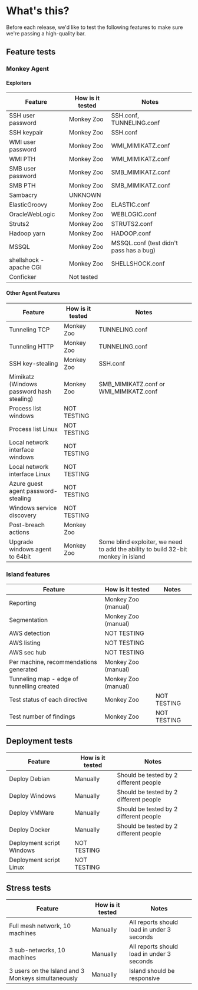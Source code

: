 # What's this?

Before each release, we'd like to test the following features to make sure we're passing a high-quality bar.

## Feature tests

### Monkey Agent

#### Exploiters

| Feature 	| How is it tested 	| Notes 	|
|---------	|------------------	|-------	|
| SSH user password	| Monkey Zoo | SSH.conf, TUNNELING.conf |
| SSH keypair	| Monkey Zoo | SSH.conf |
| WMI user password | Monkey Zoo | WMI_MIMIKATZ.conf |
| WMI PTH	| Monkey Zoo | WMI_MIMIKATZ.conf |
| SMB user password	| Monkey Zoo | SMB_MIMIKATZ.conf |
| SMB PTH	| Monkey Zoo | SMB_MIMIKATZ.conf |
| Sambacry	| UNKNOWN | |
| ElasticGroovy	| Monkey Zoo | ELASTIC.conf |
| OracleWebLogic	| Monkey Zoo | WEBLOGIC.conf |
| Struts2	| Monkey Zoo | STRUTS2.conf |
| Hadoop yarn	| Monkey Zoo | HADOOP.conf|
| MSSQL	| Monkey Zoo | MSSQL.conf (test didn't pass has a bug) |
| shellshock - apache CGI	| Monkey Zoo | SHELLSHOCK.conf |
| Conficker	| Not tested | |

#### Other Agent Features

| Feature 	| How is it tested 	| Notes 	|
|---------	|------------------	|-------	|
| Tunneling TCP	| Monkey Zoo | TUNNELING.conf |
| Tunneling HTTP	| Monkey Zoo | TUNNELING.conf |
| SSH key-stealing	| Monkey Zoo | SSH.conf |
| Mimikatz (Windows password hash stealing)	| Monkey Zoo | SMB_MIMIKATZ.conf or WMI_MIMIKATZ.conf |
| Process list windows	| NOT TESTING | |
| Process list Linux	| NOT TESTING | | 
| Local network interface windows	| NOT TESTING | | 
| Local network interface Linux	| NOT TESTING | | 
| Azure guest agent password-stealing	| NOT TESTING | | 
| Windows service discovery	| NOT TESTING | | 
| Post-breach actions	| Monkey Zoo | |
| Upgrade windows agent to 64bit	| Monkey Zoo | Some blind exploiter, we need to add the ability to build 32-bit monkey in island |

### Island features

| Feature 	| How is it tested 	| Notes 	|
|---------	|------------------	|-------	|
| Reporting | Monkey Zoo (manual) | |
| Segmentation | Monkey Zoo (manual) | |
| AWS detection	| NOT TESTING | |
| AWS listing	| NOT TESTING | |
| AWS sec hub	| NOT TESTING | |
| Per machine, recommendations generated | Monkey Zoo (manual) | |
| Tunneling map - edge of tunnelling created	| Monkey Zoo (manual) | |
| Test status of each directive | Monkey Zoo | NOT TESTING |
| Test number of findings	| Monkey Zoo | NOT TESTING |

## Deployment tests

| Feature 	| How is it tested 	| Notes 	|
|---------	|------------------	|-------	|
| Deploy Debian | Manually | Should be tested by 2 different people |
| Deploy Windows | Manually | Should be tested by 2 different people |
| Deploy VMWare	| Manually | Should be tested by 2 different people|
| Deploy Docker	| Manually | Should be tested by 2 different people |
| Deployment script Windows	| NOT TESTING | |
| Deployment script Linux	| NOT TESTING | |

## Stress tests

| Feature 	| How is it tested 	| Notes 	|
|---------	|------------------	|-------	|
| Full mesh network, 10 machines | Manually | All reports should load in under 3 seconds |
| 3 sub-networks, 10 machines | Manually | All reports should load in under 3 seconds |
| 3 users on the Island and 3 Monkeys simultaneously | Manually | Island should be responsive |
